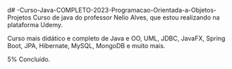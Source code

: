 d# -Curso-Java-COMPLETO-2023-Programacao-Orientada-a-Objetos-Projetos
Curso de java do professor Nelio Alves, que estou realizando na plataforma Udemy.


Curso mais didático e completo de Java e OO, UML, JDBC, JavaFX, Spring Boot, JPA, Hibernate, MySQL, MongoDB e muito mais.

5% Concluído.
